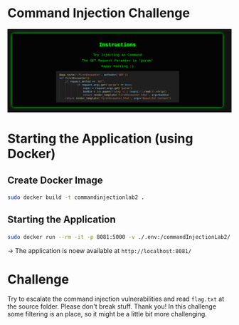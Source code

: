 # Command Injection Challenge

![Command Injection Challenge](media/landingPage.png)

# Starting the Application (using Docker)
## Create Docker Image
```bash
sudo docker build -t commandinjectionlab2 .
```

## Starting the Application
```bash
sudo docker run --rm -it -p 8081:5000 -v ./.env:/commandInjectionLab2/.env --name commandinjectionlab2-container commandinjectionlab2
```
-> The application is noew available at `http://localhost:8081/`

# Challenge
Try to escalate the command injection vulnerabilities and read `flag.txt` at the source folder. Please don't break stuff. Thank you!
In this challenge some filtering is an place, so it might be a little bit more challenging.
